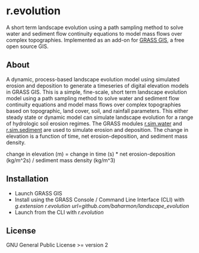 # r.evolution
A short term landscape evolution using a path sampling method to solve water and sediment flow continuity equations to model mass flows over complex topographies. Implemented as an add-on for [GRASS GIS](https://grass.osgeo.org/), a free open source GIS.

## About
A dynamic, process-based landscape evolution model using simulated erosion and deposition to generate a timeseries of digital elevation models in GRASS GIS. This is a simple, fine-scale, short term landscape evolution model using a path sampling method to solve water and sediment flow continuity equations and model mass flows over complex topographies based on topographic, land cover, soil, and rainfall parameters. This either steady state or dynamic model can simulate landscape evolution for a range of hydrologic soil erosion regimes. The GRASS modules [r.sim.water](https://grass.osgeo.org/grass73/manuals/r.sim.water.html) and [r.sim.sediment](https://grass.osgeo.org/grass73/manuals/r.sim.sediment.html) are used to simulate erosion and deposition. The change in elevation is a function of time, net erosion-deposition, and sediment mass density.

change in elevation (m) = change in time (s) * net erosion-deposition (kg/m^2s) / sediment mass density (kg/m^3)

## Installation
* Launch GRASS GIS
* Install using the GRASS Console / Command Line Interface (CLI) with *g.extension r.evolution url=github.com/baharmon/landscape_evolution*
* Launch from the CLI with *r.evolution*

## License
GNU General Public License >= version 2

